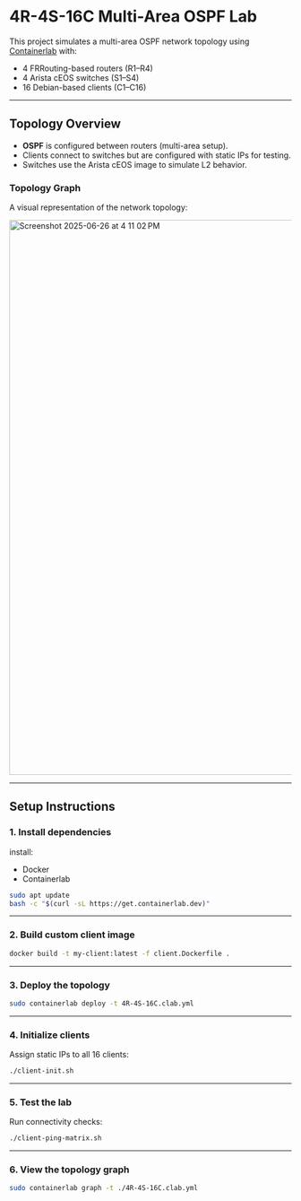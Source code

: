 # 4R-4S-16C Multi-Area OSPF Lab

This project simulates a multi-area OSPF network topology using [Containerlab](https://containerlab.dev/) with:
- 4 FRRouting-based routers (R1–R4)
- 4 Arista cEOS switches (S1–S4)
- 16 Debian-based clients (C1–C16)

---

##  Topology Overview

- **OSPF** is configured between routers (multi-area setup).
- Clients connect to switches but are configured with static IPs for testing.
- Switches use the Arista cEOS image to simulate L2 behavior.

###  Topology Graph

A visual representation of the network topology:

<img width="990" alt="Screenshot 2025-06-26 at 4 11 02 PM" src="https://github.com/user-attachments/assets/80a8ab2b-39d1-4a55-a658-2897d6c656d9" />

---

##  Setup Instructions

###  1. Install dependencies

install:
- Docker
- Containerlab 

```bash
sudo apt update
bash -c "$(curl -sL https://get.containerlab.dev)"
```

---

###  2. Build custom client image

```bash
docker build -t my-client:latest -f client.Dockerfile .
```

---

###  3. Deploy the topology

```bash
sudo containerlab deploy -t 4R-4S-16C.clab.yml
```

---

###  4. Initialize clients

Assign static IPs to all 16 clients:

```bash
./client-init.sh
```

---

###  5. Test the lab

Run connectivity checks:

```bash
./client-ping-matrix.sh
```

---

###  6. View the topology graph

```bash
sudo containerlab graph -t ./4R-4S-16C.clab.yml
```
